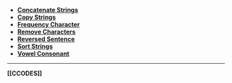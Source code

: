 - **[Concatenate Strings](Cstrcat.md)**
- **[Copy Strings](CCopyStrings.md)**
- **[Frequency Character](CFrequencyCharacter.md)**
- **[Remove Characters](CRemoveCharacters.md)**
- **[Reversed Sentence](CReversedSentence.md)**
- **[Sort Strings](CSortStrings.md)**
- **[Vowel Consonant](CVowelConsonant.md)**

---
**[[CCODES]]**